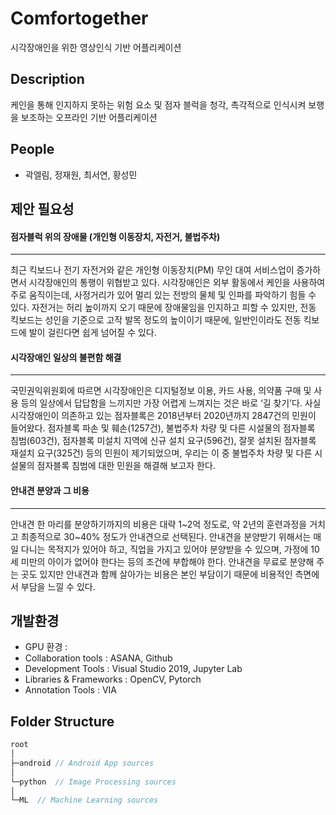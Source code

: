 # Comfortogether  

시각장애인을 위한 영상인식 기반 어플리케이션  

## Description

케인을 통해 인지하지 못하는 위험 요소 및 점자 블럭을 청각, 촉각적으로 인식시켜 보행을 보조하는 오프라인 기반 어플리케이션

## People

- 곽엘림, 정재원, 최서연, 황성민  

## 제안 필요성

#### 점자블럭 위의 장애물 (개인형 이동장치, 자전거, 불법주차)
---
최근 킥보드나 전기 자전거와 같은 개인형 이동장치(PM) 무인 대여 서비스업이 증가하면서 시각장애인의 통행이 위협받고 있다. 시각장애인은 외부 활동에서 케인을 사용하여 주로 움직이는데, 사정거리가 있어 멀리 있는 전방의 물체 및 인파를 파악하기 힘들 수 있다. 자전거는 허리 높이까지 오기 때문에 장애물임을 인지하고 피할 수 있지만, 전동 킥보드는 성인을 기준으로 고작 발목 정도의 높이이기 때문에, 일반인이라도 전동 킥보드에 발이 걸린다면 쉽게 넘어질 수 있다. 

#### 시각장애인 일상의 불편함 해결
---
국민권익위원회에 따르면 시각장애인은 디지털정보 이용, 카드 사용, 의약품 구매 및 사용 등의 일상에서 답답함을 느끼지만 가장 어렵게 느껴지는 것은 바로 ‘길 찾기’다. 사실 시각장애인이 의존하고 있는 점자블록은 2018년부터 2020년까지 2847건의 민원이 들어왔다. 점자블록 파손 및 훼손(1257건), 불법주차 차량 및 다른 시설물의 점자블록 침범(603건), 점자블록 미설치 지역에 신규 설치 요구(596건), 잘못 설치된 점자블록 재설치 요구(325건) 등의 민원이 제기되었으며, 우리는 이 중 불법주차 차량 및 다른 시설물의 점자블록 침범에 대한 민원을 해결해 보고자 한다. 

#### 안내견 분양과 그 비용
---
안내견 한 마리를 분양하기까지의 비용은 대략 1~2억 정도로, 약 2년의 훈련과정을 거치고 최종적으로 30~40% 정도가 안내견으로 선택된다. 안내견을 분양받기 위해서는 매일 다니는 목적지가 있어야 하고, 직업을 가지고 있어야 분양받을 수 있으며, 가정에 10세 미만의 아이가 없어야 한다는 등의 조건에 부합해야 한다. 안내견을 무료로 분양해 주는 곳도 있지만 안내견과 함께 살아가는 비용은 본인 부담이기 때문에 비용적인 측면에서 부담을 느낄 수 있다.

## 개발환경

- GPU 환경 :
- Collaboration tools : ASANA, Github
- Development Tools : Visual Studio 2019, Jupyter Lab
- Libraries & Frameworks : OpenCV, Pytorch
- Annotation Tools : VIA
  
## Folder Structure

```C
root
│  
├─android // Android App sources 
│     
└─python  // Image Processing sources 
│
└─ML  // Machine Learning sources
```

